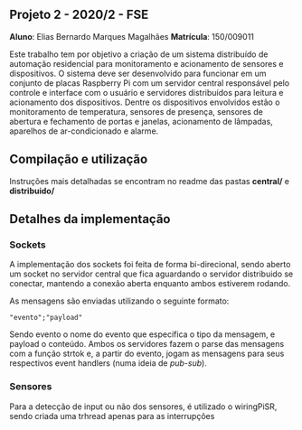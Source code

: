 ## Projeto 2 - 2020/2 - FSE

__Aluno__: Elias Bernardo Marques Magalhães
__Matrícula__: 150/009011

Este trabalho tem por objetivo a criação de um sistema distribuído de automação residencial para monitoramento e acionamento de sensores e dispositivos. O sistema deve ser desenvolvido para funcionar em um conjunto de placas Raspberry Pi com um servidor central responsável pelo controle e interface com o usuário e servidores distribuídos para leitura e acionamento dos dispositivos. Dentre os dispositivos envolvidos estão o monitoramento de temperatura, sensores de presença, sensores de abertura e fechamento de portas e janelas, acionamento de lâmpadas, aparelhos de ar-condicionado e alarme.

## Compilação e utilização

Instruções mais detalhadas se encontram no readme das pastas __central/__ e __distribuido/__

## Detalhes da implementação

### Sockets 

A implementação dos sockets foi feita de forma bi-direcional, sendo aberto um socket no servidor central que fica aguardando o servidor distribuido se conectar, mantendo a conexão aberta enquanto ambos estiverem rodando. 

As mensagens são enviadas utilizando o seguinte formato:

    "evento";"payload"

Sendo evento o nome do evento que especifica o tipo da mensagem, e payload o conteúdo. Ambos os servidores fazem o parse das mensagens com a função strtok e, a partir do evento, jogam as mensagens para seus respectivos event handlers (numa ideia de _pub-sub_).

### Sensores 

Para a detecção de input ou não dos sensores, é utilizado o wiringPiSR, sendo criada uma trhread apenas para as interrupções